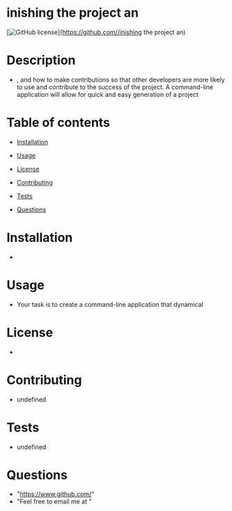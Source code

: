 
# inishing the project an
[![GitHub license](https://img.shields.io/badge/license-MIT-blue.svg)](https://github.com//inishing the project an)

# Description
 - , and how to make contributions so that other developers are more likely to use and contribute to the success of the project. A command-line application will allow for quick and easy generation of a project 

# Table of contents

* [Installation](#installation)

* [Usage](#usage)

* [License](#license)

* [Contributing](#contributing)

* [Tests](#tests)

* [Questions](#questions)

# Installation
 - 

# Usage
 - Your task is to create a command-line application that dynamical

# License
 - 

# Contributing
 - undefined

# Tests
 - undefined

# Questions
 - "https://www.github.com/"
 - "Feel free to email me at "
